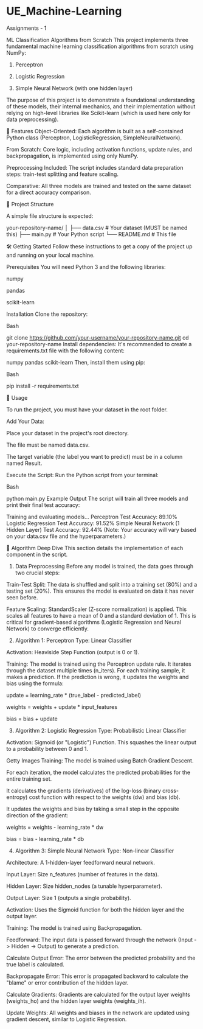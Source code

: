 # UE_Machine-Learning

 Assignments - 1 

ML Classification Algorithms from Scratch
This project implements three fundamental machine learning classification algorithms from scratch using NumPy:

1. Perceptron

2. Logistic Regression

3. Simple Neural Network (with one hidden layer)

The purpose of this project is to demonstrate a foundational understanding of these models, their internal mechanics, and their implementation without relying on high-level libraries like Scikit-learn (which is used here only for data preprocessing).

🚀 Features
Object-Oriented: Each algorithm is built as a self-contained Python class (Perceptron, LogisticRegression, SimpleNeuralNetwork).

From Scratch: Core logic, including activation functions, update rules, and backpropagation, is implemented using only NumPy.

Preprocessing Included: The script includes standard data preparation steps: train-test splitting and feature scaling.

Comparative: All three models are trained and tested on the same dataset for a direct accuracy comparison.

📂 Project Structure

A simple file structure is expected:

your-repository-name/
│
├── data.csv            # Your dataset (MUST be named this)
├── main.py             # Your Python script
└── README.md           # This file

🛠️ Getting Started
Follow these instructions to get a copy of the project up and running on your local machine.

Prerequisites
You will need Python 3 and the following libraries:

numpy

pandas

scikit-learn

Installation
Clone the repository:

Bash

git clone https://github.com/your-username/your-repository-name.git
cd your-repository-name
Install dependencies: It's recommended to create a requirements.txt file with the following content:

numpy
pandas
scikit-learn
Then, install them using pip:

Bash

pip install -r requirements.txt

🏃 Usage

To run the project, you must have your dataset in the root folder.

Add Your Data:

Place your dataset in the project's root directory.

The file must be named data.csv.

The target variable (the label you want to predict) must be in a column named Result.

Execute the Script: Run the Python script from your terminal:

Bash

python main.py
Example Output
The script will train all three models and print their final test accuracy:

Training and evaluating models...
Perceptron Test Accuracy: 89.10%
Logistic Regression Test Accuracy: 91.52%
Simple Neural Network (1 Hidden Layer) Test Accuracy: 92.44%
(Note: Your accuracy will vary based on your data.csv file and the hyperparameters.)

🔬 Algorithm Deep Dive
This section details the implementation of each component in the script.

1. Data Preprocessing
Before any model is trained, the data goes through two crucial steps:

Train-Test Split: The data is shuffled and split into a training set (80%) and a testing set (20%). This ensures the model is evaluated on data it has never seen before.

Feature Scaling: StandardScaler (Z-score normalization) is applied. This scales all features to have a mean of 0 and a standard deviation of 1. This is critical for gradient-based algorithms (Logistic Regression and Neural Network) to converge efficiently.

2. Algorithm 1: Perceptron
Type: Linear Classifier

Activation: Heaviside Step Function (output is 0 or 1).

Training: The model is trained using the Perceptron update rule. It iterates through the dataset multiple times (n_iters). For each training sample, it makes a prediction. If the prediction is wrong, it updates the weights and bias using the formula:

update = learning_rate * (true_label - predicted_label)

weights = weights + update * input_features

bias = bias + update

3. Algorithm 2: Logistic Regression
Type: Probabilistic Linear Classifier

Activation: Sigmoid (or "Logistic") Function. This squashes the linear output to a probability between 0 and 1.


Getty Images
Training: The model is trained using Batch Gradient Descent.

For each iteration, the model calculates the predicted probabilities for the entire training set.

It calculates the gradients (derivatives) of the log-loss (binary cross-entropy) cost function with respect to the weights (dw) and bias (db).

It updates the weights and bias by taking a small step in the opposite direction of the gradient:

weights = weights - learning_rate * dw

bias = bias - learning_rate * db

4. Algorithm 3: Simple Neural Network
Type: Non-linear Classifier

Architecture: A 1-hidden-layer feedforward neural network.

Input Layer: Size n_features (number of features in the data).

Hidden Layer: Size hidden_nodes (a tunable hyperparameter).

Output Layer: Size 1 (outputs a single probability).

Activation: Uses the Sigmoid function for both the hidden layer and the output layer.

Training: The model is trained using Backpropagation.

Feedforward: The input data is passed forward through the network (Input -> Hidden -> Output) to generate a prediction.

Calculate Output Error: The error between the predicted probability and the true label is calculated.

Backpropagate Error: This error is propagated backward to calculate the "blame" or error contribution of the hidden layer.

Calculate Gradients: Gradients are calculated for the output layer weights (weights_ho) and the hidden layer weights (weights_ih).

Update Weights: All weights and biases in the network are updated using gradient descent, similar to Logistic Regression.
